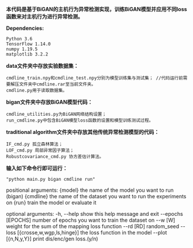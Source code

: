 **本代码是基于BiGAN的主机行为异常检测实现，训练BiGAN模型并应用不同loss函数来对主机行为进行异常检测。**

**Dependencies:**

	Python 3.6
	TensorFlow 1.14.0
	numpy 1.19.5
	matplotlib 3.2.2

**data文件夹中存放实验数据集：**

	cmdline_train.npy和cmdline_test.npy分别为模型训练集与测试集；	//代码运行前需要解压文件夹中cmdline.rar至当前文件夹。
	cmdline.py用于读取数据集。
	
**bigan文件夹中存放BiGAN模型代码：**

	cmdline_utilities.py为BiGAN网络结构设置；
	run_cmdline.py中包含BiGAN模型loss函数的设置和模型训练测试过程。
	
**traditional algorithm文件夹中存放其他传统异常检测模型的代码：**

	IF_cmd.py 孤立森林算法；
	LOF_cmd.py 局部异常因子算法；
	Robustcovariance_cmd.py 协方差估计算法。

**输入如下命令行即可运行：**

	"python main.py bigan cmdline run"
	
positional arguments:
  {model}               the name of the model you want to run (bigan)
  {cmdline}		the name of the dataset you want to run the experiments on
  {run}                 train the model or evaluate it

optional arguments:
  -h, --help            show this help message and exit
  --epochs [EPOCHS]
                        number of epochs you want to train the dataset on
  --w [W]               weight for the sum of the mapping loss function
  --rd [RD]             random_seed
  --loss [{crosse,w,wgp,ls,hinge}]
                        the loss function in the model
  --plot [{n,N,y,Y}]    print dis/enc/gen loss.(y/n)


